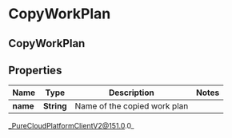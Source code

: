 # CopyWorkPlan

## CopyWorkPlan

## Properties

|Name | Type | Description | Notes|
|------------ | ------------- | ------------- | -------------|
| **name** | **String** | Name of the copied work plan | |



_PureCloudPlatformClientV2@151.0.0_
